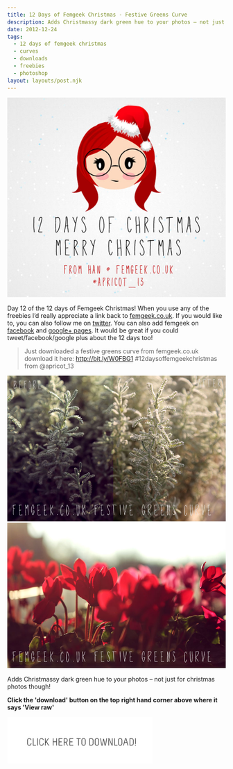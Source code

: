 ```yaml
---
title: 12 Days of Femgeek Christmas - Festive Greens Curve
description: Adds Christmassy dark green hue to your photos – not just for christmas photos though!
date: 2012-12-24
tags:
  - 12 days of femgeek christmas 
  - curves 
  - downloads 
  - freebies 
  - photoshop
layout: layouts/post.njk
---
```


![12 Days of Femgeek Christmas](12daysofchristmas-20201229113949361.jpg)

Day 12 of the 12 days of Femgeek Christmas! When you use any of the freebies I’d really appreciate a link back to [femgeek.co.uk](http://www.femgeek.co.uk/). If you would like to, you can also follow me on [twitter](https://twitter.com/apricot_13). You can also add femgeek on [facebook](https://www.facebook.com/femgeek.co.uk) and [google+ pages](https://plus.google.com/110396807693668334198/posts).  It would be great if you could tweet/facebook/google plus about the 12 days too!

> Just downloaded a festive greens curve from femgeek.co.uk download it here: http://bit.ly/W0FBG1 #12daysoffemgeekchristmas from @apricot_13

![Festive Greens Curve](8302044274_fcc7a97e5f_c.jpg)
![Festive Greens Curve](8300991693_2f0a65deb8_c.jpg)

Adds Christmassy dark green hue to your photos – not just for christmas photos though!

 **Click the 'download' button on the top right hand corner above where it says 'View raw'**


[![Femgeek Festive Greens Photoshop Curve](downloadBtn-20201229113949375.jpg)](https://github.com/apricot13/femgeek-static/blob/master/posts/2012-12-24-12-days-of-femgeek-christmas-festive-greens-curve/femgeekFestiveGreensCurve.zip)